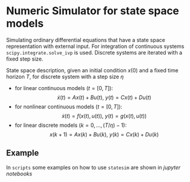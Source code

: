 # Numeric Simulator for state space models
Simulating ordinary differential equations that have a state space representation with external input. For integration of continuous systems `scipy.integrate.solve_ivp` is used. Discrete systems are iterated with a fixed step size.

State space description, given an initial condition $x(0)$ and a fixed time horizon $T$, for discrete system with a step size $\eta$

- for linear continuous models ($t = [0, T]$):
$$\dot{x}(t) = Ax(t) + Bu(t), ~ y(t) = Cx(t) + Du(t)$$
- for nonlinear continuous models ($t = [0, T]$):
$$\dot{x}(t) = f(x(t), u(t)),~ y(t) = g(x(t), u(t))$$
- for linear discrete models ($k = 0, \ldots, (T/\eta)-1$):
$$x(k+1) = Ax(k) + Bu(k), ~ y(k) = Cx(k) + Du(k)$$

## Example
In `scripts` some examples on how to use `statesim` are shown in *jupyter notebooks*